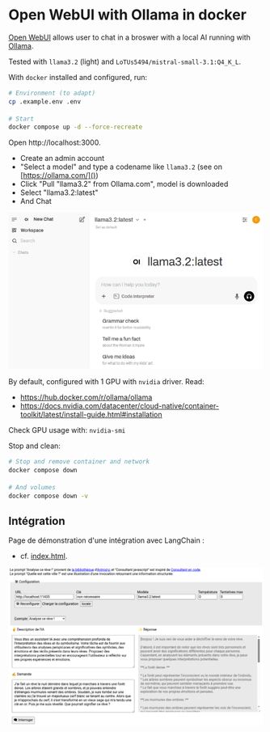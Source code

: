 # Open WebUI with Ollama in docker

[Open WebUI](https://www.openwebui.com/) allows user to chat in a broswer with a local AI running with [Ollama](https://ollama.com/).

Tested with `llama3.2` (light) and `LoTUs5494/mistral-small-3.1:Q4_K_L`.

With `docker` installed and configured, run:
```sh
# Environment (to adapt)
cp .example.env .env

# Start
docker compose up -d --force-recreate
```

Open http://localhost:3000.
* Create an admin account
* "Select a model" and type a codename like `llama3.2` (see on [https://ollama.com/]())
* Click "Pull \"llama3.2\" from Ollama.com", model is downloaded
* Select "llama3.2:latest"
* And Chat

![Open WebUI Chat](openwebui_chat.png)

By default, configured with 1 GPU with `nvidia` driver. Read:
* https://hub.docker.com/r/ollama/ollama
* https://docs.nvidia.com/datacenter/cloud-native/container-toolkit/latest/install-guide.html#installation

Check GPU usage with: `nvidia-smi`

Stop and clean:
```sh
# Stop and remove container and network
docker compose down

# And volumes
docker compose down -v
```

## Intégration

Page de démonstration d'une intégration avec LangChain :
* cf. [index.html]().

![LangChain Chat](langchain_chat.png)